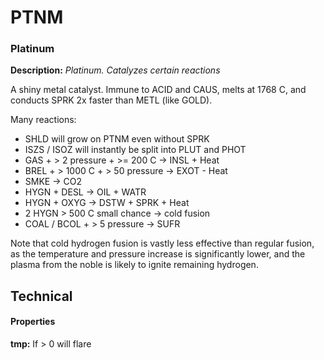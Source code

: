 # PTNM
### Platinum

**Description:**  *Platinum. Catalyzes certain reactions*

A shiny metal catalyst. Immune to ACID and CAUS, melts at 1768 C, and conducts SPRK 2x faster than METL (like GOLD).

Many reactions:
- SHLD will grow on PTNM even without SPRK
- ISZS / ISOZ will instantly be split into PLUT and PHOT
- GAS + > 2 pressure + >= 200 C -> INSL + Heat
- BREL + > 1000 C + > 50 pressure -> EXOT - Heat
- SMKE -> CO2
- HYGN + DESL -> OIL + WATR
- HYGN + OXYG -> DSTW + SPRK + Heat
- 2 HYGN > 500 C small chance -> cold fusion
- COAL / BCOL + > 5 pressure -> SUFR

Note that cold hydrogen fusion is vastly less effective than regular fusion, as the temperature and pressure increase 
is significantly lower, and the plasma from the noble is likely to ignite remaining hydrogen.

## Technical
#### Properties
**tmp:** If > 0 will flare